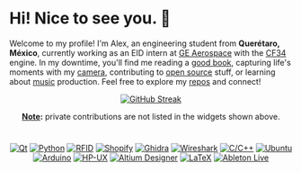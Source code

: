 # Hi! Nice to see you. 🖖

Welcome to my profile! I'm Alex, an engineering student from **Querétaro, México**, currently working as an EID intern at [GE Aerospace](https://www.geaerospace.com) with the [CF34](https://www.geaerospace.com/propulsion/commercial/cf34) engine. In my downtime, you'll find me reading a [good book](https://www.amazon.com/Subtle-Art-Not-Giving-Counterintuitive/dp/0062457713), capturing life's moments with my [camera](https://unsplash.com/@spat), contributing to [open source](https://profile-summary-for-github.com/user/alex-spataru) stuff, or learning about [music](https://soundcloud.com/alex_spataru) production. Feel free to explore my [repos](https://github.com/alex-spataru?tab=repositories) and connect!

<div align="center">

[![GitHub Streak](https://streak-stats.demolab.com?user=alex-spataru&hide_border=true&background=00000000&border=00000000&stroke=828282&ring=C94F4F&fire=C94F4F&currStreakNum=C94F4F&sideNums=C94F4F&currStreakLabel=424242&sideLabels=121212&dates=848484)](https://git.io/streak-stats)
  
<b><ins>Note</ins>:</b> private contributions are not listed in the widgets shown above.

<h1></h1>
  
[![Qt](https://img.shields.io/badge/-Qt-41CD52?style=flat-square&logo=qt&logoColor=white)](https://qt.io)
[![Python](https://img.shields.io/badge/-Python-3776AB?style=flat-square&logo=python&logoColor=white)](https://www.python.org)
[![RFID](https://img.shields.io/badge/-RFID_HF/UHF-F77E1C?style=flat-square&logo=wikidata&logoColor=white)](https://en.wikipedia.org/wiki/Radio-frequency_identification)
[![Shopify](https://img.shields.io/badge/-Shopify-7AB55C?style=flat-square&logo=shopify&logoColor=white)](https://www.shopify.com)
[![Ghidra](https://img.shields.io/badge/-Ghidra-ED1C24?style=flat-square&logo=dungeonsanddragons&logoColor=white)](https://ghidra-sre.org)
[![Wireshark](https://img.shields.io/badge/-Wireshark-1679A7?style=flat-square&logo=wireshark&logoColor=white)](https://www.wireshark.org)
[![C/C++](https://img.shields.io/badge/-C/C++-00599C?style=flat-square&logo=cplusplus&logoColor=white)](https://hub.packtpub.com/why-does-the-c-programming-language-refuse-to-die/)
[![Ubuntu](https://img.shields.io/badge/-Ubuntu-E95420?style=flat-square&logo=ubuntu&logoColor=white)](https://ubuntu.com)
[![Arduino](https://img.shields.io/badge/-Arduino-00979D?style=flat-square&logo=arduino&logoColor=white)](https://www.hackster.io/alex-spataru/serial-studio-a-dashboard-software-for-serial-devices-0866b7)
[![HP-UX](https://img.shields.io/badge/-HP_UX-0096D6?style=flat-square&logo=hp&logoColor=white)](https://en.wikipedia.org/wiki/HP-UX)
[![Altium Designer](https://img.shields.io/badge/-Altium_Designer-A5915F?style=flat-square&logo=altium-designer&logoColor=white)](https://www.altium.com/altium-designer)
[![LaTeX](https://img.shields.io/badge/-LaTeX-008080?style=flat-square&logo=latex&logoColor=white)](https://www.latex-project.org)
[![Ableton Live](https://img.shields.io/badge/-Ableton_Live-000000?style=flat-square&logo=ableton-live&logoColor=white)](https://www.ableton.com/en/)

</div>

